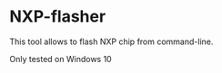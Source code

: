NXP-flasher
===========

This tool allows to flash NXP chip from command-line.

Only tested on Windows 10
